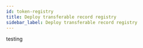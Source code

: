 ```yaml
---
id: token-registry
title: Deploy transferable record registry
sidebar_label: Deploy transferable record registry
---
```


testing